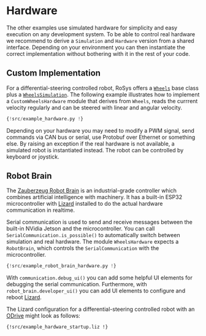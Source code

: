 # Hardware

The other examples use simulated hardware for simplicity and easy execution on any development system.
To be able to control real hardware we recommend to derive a `Simulation` and `Hardware` version from a shared interface.
Depending on your environment you can then instantiate the correct implementation without bothering with it in the rest of your code.

## Custom Implementation

For a differential-steering controlled robot, RoSys offers a [`Wheels`](../../reference/rosys/hardware/#rosys.hardware.Wheels) base class plus a [`WheelsSimulation`](../../reference/rosys/hardware/#rosys.hardware.WheelsSimulation).
The following example illustrates how to implement a `CustomWheelsHardware` module that derives from `Wheels`, reads the currrent velocity regularly and can be steered with linear and angular velocity.

```python
{!src/example_hardware.py !}
```

Depending on your hardware you may need to modify a PWM signal, send commands via CAN bus or serial, use Protobuf over Ethernet or something else.
By raising an exception if the real hardware is not available, a simulated robot is instantiated instead.
The robot can be controlled by keyboard or joystick.

## Robot Brain

The [Zauberzeug Robot Brain](https://zauberzeug.com/robot-brain.html) is an industrial-grade controller which combines artificial intelligence with machinery.
It has a built-in ESP32 microcontroller with [Lizard](https://lizard.dev/) installed to do the actual hardware communication in realtime.

Serial communication is used to send and receive messages between the built-in NVidia Jetson and the microcontroller.
You can call `SerialCommunication.is_possible()` to automatically switch between simulation and real hardware.
The module `WheelsHardware` expects a `RobotBrain`, which controls the `SerialCommunication` with the microcontroller.

```python
{!src/example_robot_brain_hardware.py !}
```

With `communication.debug_ui()` you can add some helpful UI elements for debugging the serial communication.
Furthermore, with `robot_brain.developer_ui()` you can add UI elements to configure and reboot [Lizard](https://lizard.dev/).

The Lizard configuration for a differential-steering controlled robot with an [ODrive](https://odriverobotics.com/) might look as follows:

```
{!src/example_hardware_startup.liz !}
```
